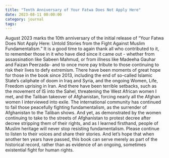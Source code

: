 ```yaml
---
title: "Tenth Anniversary of Your Fatwa Does Not Apply Here"
date: 2023-08-11 00:00:00
category: journal
tags:
---
```

August 2023 marks the 10th anniversary of the initial release of “Your Fatwa Does Not Apply Here: Untold Stories from the Fight Against Muslim Fundamentalism.”  It is a good time to again thank all who contributed to it, to remember those in it who have died since it came out - whether from assassination like Sabeen Mahmud, or from illness like Madeeha Gauhar and Faizan Peerzada- and to once more pay tribute to those continuing to risk their lives to defy extremism.  There have been moments of great hope for those in the book since 2013, including the end of so-called Islamic State’s caliphate of doom in Iraq and Syria, and the ongoing Women, Life, Freedom uprising in Iran.  And there have been terrible setbacks, such as the movement of IS into the Sahel, threatening the West African women I met, and the Taliban takeover of Afghanistan, forcing nearly all the Afghan women I interviewed into exile.  The international community has continued to fail those peacefully fighting fundamentalism, as the surrender of Afghanistan to the Taliban shows.  And yet, as demonstrated by the women continuing to take to the streets of Afghanistan to protest decree after decree stripping them of their rights, and as I learned firsthand, people of Muslim heritage will never stop resisting fundamentalism.  Please continue to listen to their voices and share their stories.  And let’s hope that when another ten years have passed, this book can serve merely as part of the historical record, rather than as evidence of an ongoing, sometimes existential fight for human rights.
